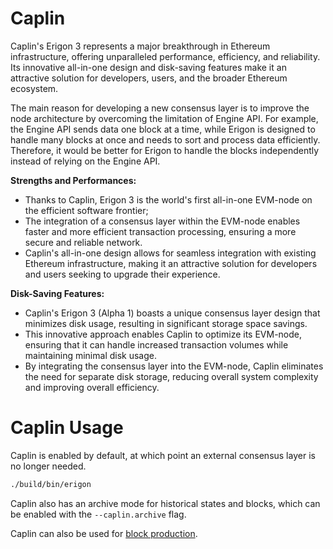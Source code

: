 # Caplin

Caplin's Erigon 3 represents a major breakthrough in Ethereum infrastructure, offering unparalleled performance, efficiency, and reliability. Its innovative all-in-one design and disk-saving features make it an attractive solution for developers, users, and the broader Ethereum ecosystem.

The main reason for developing a new consensus layer is to improve the node architecture by overcoming the limitation of Engine API.  For example, the Engine API sends data one block at a time, while Erigon is designed to handle many blocks at once and needs to sort and process data efficiently. Therefore, it would be better for Erigon to handle the blocks independently instead of relying on the Engine API.

**Strengths and Performances:**

* Thanks to Caplin, Erigon 3 is the world's first all-in-one EVM-node on the efficient software frontier;
* The integration of a consensus layer within the EVM-node enables faster and more efficient transaction processing, ensuring a more secure and reliable network.
* Caplin's all-in-one design allows for seamless integration with existing Ethereum infrastructure, making it an attractive solution for developers and users seeking to upgrade their experience.

**Disk-Saving Features:**

* Caplin's Erigon 3 (Alpha 1) boasts a unique consensus layer design that minimizes disk usage, resulting in significant storage space savings.
* This innovative approach enables Caplin to optimize its EVM-node, ensuring that it can handle increased transaction volumes while maintaining minimal disk usage.
* By integrating the consensus layer into the EVM-node, Caplin eliminates the need for separate disk storage, reducing overall system complexity and improving overall efficiency.

# Caplin Usage

Caplin is enabled by default, at which point an external consensus layer is no longer needed.

```bash
./build/bin/erigon
```

Caplin also has an archive mode for historical states and blocks, which can be enabled with the `--caplin.archive` flag.

Caplin can also be used for [block production](/advanced/block-prod.md).